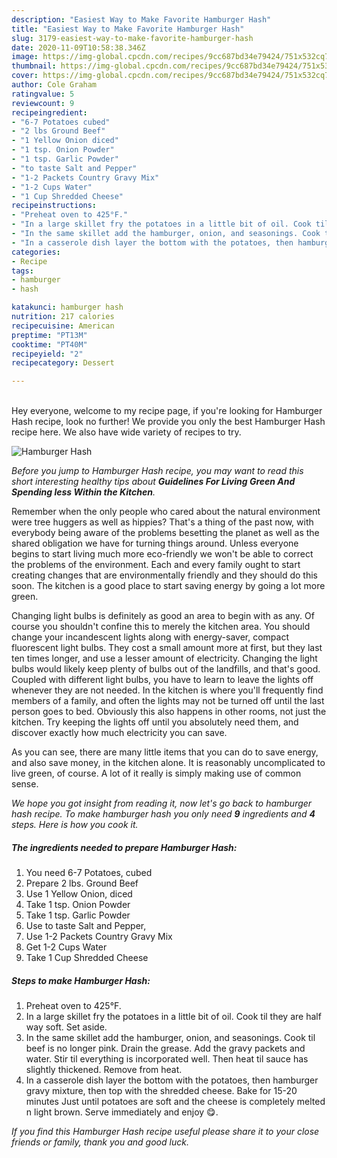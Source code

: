 ```yaml
---
description: "Easiest Way to Make Favorite Hamburger Hash"
title: "Easiest Way to Make Favorite Hamburger Hash"
slug: 3179-easiest-way-to-make-favorite-hamburger-hash
date: 2020-11-09T10:58:38.346Z
image: https://img-global.cpcdn.com/recipes/9cc687bd34e79424/751x532cq70/hamburger-hash-recipe-main-photo.jpg
thumbnail: https://img-global.cpcdn.com/recipes/9cc687bd34e79424/751x532cq70/hamburger-hash-recipe-main-photo.jpg
cover: https://img-global.cpcdn.com/recipes/9cc687bd34e79424/751x532cq70/hamburger-hash-recipe-main-photo.jpg
author: Cole Graham
ratingvalue: 5
reviewcount: 9
recipeingredient:
- "6-7 Potatoes cubed"
- "2 lbs Ground Beef"
- "1 Yellow Onion diced"
- "1 tsp. Onion Powder"
- "1 tsp. Garlic Powder"
- "to taste Salt and Pepper"
- "1-2 Packets Country Gravy Mix"
- "1-2 Cups Water"
- "1 Cup Shredded Cheese"
recipeinstructions:
- "Preheat oven to 425°F."
- "In a large skillet fry the potatoes in a little bit of oil. Cook til they are half way soft. Set aside."
- "In the same skillet add the hamburger, onion, and seasonings. Cook til beef is no longer pink. Drain the grease. Add the gravy packets and water. Stir til everything is incorporated well. Then heat til sauce has slightly thickened. Remove from heat."
- "In a casserole dish layer the bottom with the potatoes, then hamburger gravy mixture, then top with the shredded cheese. Bake for 15-20 minutes Just until potatoes are soft and the cheese is completely melted n light brown. Serve immediately and enjoy 😋."
categories:
- Recipe
tags:
- hamburger
- hash

katakunci: hamburger hash 
nutrition: 217 calories
recipecuisine: American
preptime: "PT13M"
cooktime: "PT40M"
recipeyield: "2"
recipecategory: Dessert

---
```

<br>
Hey everyone, welcome to my recipe page, if you're looking for Hamburger Hash recipe, look no further! We provide you only the best Hamburger Hash recipe here. We also have wide variety of recipes to try.
<br>


![Hamburger Hash](https://img-global.cpcdn.com/recipes/9cc687bd34e79424/751x532cq70/hamburger-hash-recipe-main-photo.jpg)

<i>Before you jump to Hamburger Hash recipe, you may want to read this short interesting healthy tips about 
<strong>Guidelines For Living Green And Spending less Within the Kitchen</strong>.</i>
</br>

Remember when the only people who cared about the natural environment were tree huggers as well as hippies? That's a thing of the past now, with everybody being aware of the problems besetting the planet as well as the shared obligation we have for turning things around. Unless everyone begins to start living much more eco-friendly we won't be able to correct the problems of the environment. Each and every family ought to start creating changes that are environmentally friendly and they should do this soon. The kitchen is a good place to start saving energy by going a lot more green.

Changing light bulbs is definitely as good an area to begin with as any. Of course you shouldn't confine this to merely the kitchen area. You should change your incandescent lights along with energy-saver, compact fluorescent light bulbs. They cost a small amount more at first, but they last ten times longer, and use a lesser amount of electricity. Changing the light bulbs would likely keep plenty of bulbs out of the landfills, and that's good. Coupled with different light bulbs, you have to learn to leave the lights off whenever they are not needed. In the kitchen is where you'll frequently find members of a family, and often the lights may not be turned off until the last person goes to bed. Obviously this also happens in other rooms, not just the kitchen. Try keeping the lights off until you absolutely need them, and discover exactly how much electricity you can save.

As you can see, there are many little items that you can do to save energy, and also save money, in the kitchen alone. It is reasonably uncomplicated to live green, of course. A lot of it really is simply making use of common sense.


<i>We hope you got insight from reading it, now let's go back to hamburger hash recipe. To make hamburger hash you only need <strong>9</strong> ingredients and <strong>4</strong> steps. Here is how you cook it.
</i>

##### The ingredients needed to prepare Hamburger Hash:

1. You need 6-7 Potatoes, cubed
1. Prepare 2 lbs. Ground Beef
1. Use 1 Yellow Onion, diced
1. Take 1 tsp. Onion Powder
1. Take 1 tsp. Garlic Powder
1. Use to taste Salt and Pepper,
1. Use 1-2 Packets Country Gravy Mix
1. Get 1-2 Cups Water
1. Take 1 Cup Shredded Cheese


##### Steps to make Hamburger Hash:

1. Preheat oven to 425°F.
1. In a large skillet fry the potatoes in a little bit of oil. Cook til they are half way soft. Set aside.
1. In the same skillet add the hamburger, onion, and seasonings. Cook til beef is no longer pink. Drain the grease. Add the gravy packets and water. Stir til everything is incorporated well. Then heat til sauce has slightly thickened. Remove from heat.
1. In a casserole dish layer the bottom with the potatoes, then hamburger gravy mixture, then top with the shredded cheese. Bake for 15-20 minutes Just until potatoes are soft and the cheese is completely melted n light brown. Serve immediately and enjoy 😋.


<i>If you find this Hamburger Hash recipe useful please share it to your close friends or family, thank you and good luck.</i>
